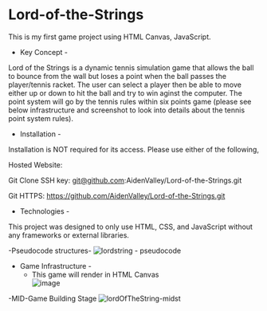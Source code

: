 # Lord-of-the-Strings
This is my first game project using HTML Canvas, JavaScript.

- Key Concept -

Lord of the Strings is a dynamic tennis simulation game that allows the ball to bounce from the wall but loses a point when the ball passes the player/tennis racket. The user can select a player then be able to move either up or down to hit the ball and try to win aginst the computer. The point system will go by the tennis rules within six points game (please see below infrastructure and screenshot to look into details about the tennis point system rules). 


- Installation - 

Installation is NOT required for its access. Please use either of the following,

Hosted Website: 

Git Clone SSH key: git@github.com:AidenValley/Lord-of-the-Strings.git

Git HTTPS: https://github.com/AidenValley/Lord-of-the-Strings.git


- Technologies - 

This project was designed to only use HTML, CSS, and JavaScript without any frameworks or external libraries.

-Pseudocode structures-
![lordstring - pseudocode](https://user-images.githubusercontent.com/107300143/182530007-0f3e7e9b-f56a-4de0-abb8-5c6dee7d1c4e.png)


- Game Infrastructure -
  - This game will render in HTML Canvas   
![image](https://user-images.githubusercontent.com/107300143/180627184-ca252742-48d8-4c3e-ab60-db178acf5b88.png)


-MID-Game Building Stage
![lordOfTheString-midst](https://user-images.githubusercontent.com/107300143/182529923-7b2969b0-8aa9-413b-971c-23e91cdfa1fc.png)
